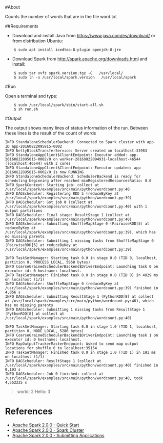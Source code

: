 #About

Counts the number of words that are in the file word.txt

##Requirements
* Download and install Java from https://www.java.com/es/download/ or from distribution Ubuntu:
```
	$ sudo apt install icedtea-8-plugin openjdk-8-jre
```
* Download Spark from http://spark.apache.org/downloads.html and install:
```
	$ sudo tar xvfz spark.version.tgz -C   /usr/local/
	$ sudo ln -s /usr/local/spark.version   /usr/local/spark
```
#Run

Open a terminal and type:
```
	$ sudo /usr/local/spark/sbin/start-all.sh
	$ sh run.sh
```

#Output

The output shows many lines of status information of the run. Between these lines is the result of the count of words



	INFO StandaloneSchedulerBackend: Connected to Spark cluster with app ID app-20160822095815-0002
	INFO NettyBlockTransferService: Server created on localhost:33983
	INFO StandaloneAppClient$ClientEndpoint: Executor added: app-20160822095815-0002/0 on worker-20160822094931-localhost-46544 (localhost:46544) with 2 cores
	INFO StandaloneAppClient$ClientEndpoint: Executor updated: app-20160822095815-0002/0 is now RUNNING
	INFO StandaloneSchedulerBackend: SchedulerBackend is ready for scheduling beginning after reached minRegisteredResourcesRatio: 0.0
	INFO SparkContext: Starting job: collect at /usr/local/spark/examples/src/main/python/wordcount.py:40
	INFO DAGScheduler: Registering RDD 5 (reduceByKey at /usr/local/spark/examples/src/main/python/wordcount.py:39)
	INFO DAGScheduler: Got job 0 (collect at /usr/local/spark/examples/src/main/python/wordcount.py:40) with 1 output partitions
	INFO DAGScheduler: Final stage: ResultStage 1 (collect at /usr/local/spark/examples/src/main/python/wordcount.py:40)
	INFO DAGScheduler: Submitting ShuffleMapStage 0 (PairwiseRDD[5] at reduceByKey at /usr/local/spark/examples/src/main/python/wordcount.py:39), which has no missing parents
	INFO DAGScheduler: Submitting 1 missing tasks from ShuffleMapStage 0 (PairwiseRDD[5] at reduceByKey at /usr/local/spark/examples/src/main/python/wordcount.py:39)

	INFO TaskSetManager: Starting task 0.0 in stage 0.0 (TID 0, localhost, partition 0, PROCESS_LOCAL, 5958 bytes)
	INFO CoarseGrainedSchedulerBackend$DriverEndpoint: Launching task 0 on executor id: 0 hostname: localhost.
	INFO TaskSetManager: Finished task 0.0 in stage 0.0 (TID 0) in 4029 ms on localhost (1/1)
	INFO DAGScheduler: ShuffleMapStage 0 (reduceByKey at /usr/local/spark/examples/src/main/python/wordcount.py:39) finished in 4,056 s
	INFO DAGScheduler: Submitting ResultStage 1 (PythonRDD[8] at collect at /usr/local/spark/examples/src/main/python/wordcount.py:40), which has no missing parents
	INFO DAGScheduler: Submitting 1 missing tasks from ResultStage 1 (PythonRDD[8] at collect at /usr/local/spark/examples/src/main/python/wordcount.py:40)

	INFO TaskSetManager: Starting task 0.0 in stage 1.0 (TID 1, localhost, partition 0, NODE_LOCAL, 5286 bytes)
	INFO CoarseGrainedSchedulerBackend$DriverEndpoint: Launching task 1 on executor id: 0 hostname: localhost.
	INFO MapOutputTrackerMasterEndpoint: Asked to send map output locations for shuffle 0 to localhost:35154
	INFO TaskSetManager: Finished task 0.0 in stage 1.0 (TID 1) in 191 ms on localhost (1/1)
	INFO DAGScheduler: ResultStage 1 (collect at /usr/local/spark/examples/src/main/python/wordcount.py:40) finished in 0,193 s
	INFO DAGScheduler: Job 0 finished: collect at /usr/local/spark/examples/src/main/python/wordcount.py:40, took 4,552225 s


>world: 2
>Hello: 3

# References

 * [Apache Spark 2.0.0 - Quick Start](http://spark.apache.org/docs/latest/quick-start.html)
 * [Apache Spark 2.0.0 - Spark Cluster](http://spark.apache.org/docs/latest/cluster-overview.html)
 * [Apache Spark 2.0.0 - Submitting Applications](http://spark.apache.org/docs/latest/submitting-applications.html)

